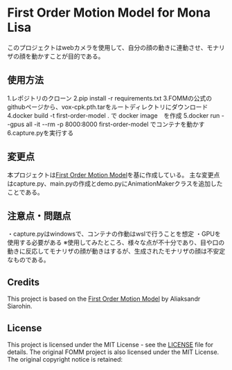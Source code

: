 # First Order Motion Model for Mona Lisa
このプロジェクトはwebカメラを使用して、自分の顔の動きに連動させ、モナリザの顔を動かすことが目的である。

## 使用方法
1.レポジトリのクローン
2.pip install -r requirements.txt
3.FOMMの公式のgithubページから、vox-cpk.pth.tarをルートディレクトリにダウンロード
4.docker build -t first-order-model . で docker image　を作成
5.docker run --gpus all -it --rm -p 8000:8000 first-order-model でコンテナを動かす
6.capture.pyを実行する

## 変更点
本プロジェクトは[First Order Motion Model](https://github.com/AliaksandrSiarohin/first-order-model)を基に作成している。
主な変更点はcapture.py、main.pyの作成とdemo.pyにAnimationMakerクラスを追加したことである。

## 注意点・問題点
・capture.pyはwindowsで、コンテナの作動はwslで行うことを想定
・GPUを使用する必要がある
※使用してみたところ、様々な点が不十分であり、目や口の動きに反応してモナリザの顔が動きはするが、生成されたモナリザの顔は不安定なものである。

## Credits
This project is based on the [First Order Motion Model](https://github.com/AliaksandrSiarohin/first-order-model) by Aliaksandr Siarohin.

## License
This project is licensed under the MIT License - see the [LICENSE](LICENSE) file for details.
The original FOMM project is also licensed under the MIT License. The original copyright notice is retained:
